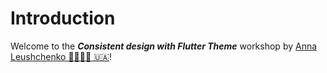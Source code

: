 # Introduction

Welcome to the _**Consistent design with Flutter Theme**_ workshop by [Anna Leushchenko 👩‍💻💙📱 🇺🇦](https://github.com/foxanna)!
